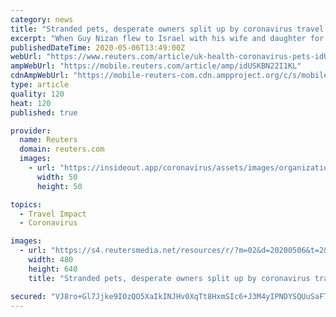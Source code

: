 ```yaml
---
category: news
title: "Stranded pets, desperate owners split up by coronavirus travel curbs"
excerpt: "When Guy Nizan flew to Israel with his wife and daughter for a family emergency in March, Gula - their six-year-old German shepherd mix - stayed behind in New York with a pet sitter."
publishedDateTime: 2020-05-06T13:49:00Z
webUrl: "https://www.reuters.com/article/uk-health-coronavirus-pets-idUKKBN22I1KX"
ampWebUrl: "https://mobile.reuters.com/article/amp/idUSKBN22I1KL"
cdnAmpWebUrl: "https://mobile-reuters-com.cdn.ampproject.org/c/s/mobile.reuters.com/article/amp/idUSKBN22I1KL"
type: article
quality: 120
heat: 120
published: true

provider:
  name: Reuters
  domain: reuters.com
  images:
    - url: "https://insideout.app/coronavirus/assets/images/organizations/reuters.com-50x50.jpg"
      width: 50
      height: 50

topics:
  - Travel Impact
  - Coronavirus

images:
  - url: "https://s4.reutersmedia.net/resources/r/?m=02&d=20200506&t=2&i=1517663689&w=640&fh=&fw=&ll=&pl=&sq=&r=LYNXMPEG45198"
    width: 480
    height: 640
    title: "Stranded pets, desperate owners split up by coronavirus travel curbs"

secured: "VJ8ro+Gl7Jjke9IOzQO5XaIkINJHv0XqTt8HxmSIc6+J3M4yIPNDYSQUuSaFTYmiRntFcmQKNLV9joS7clMyawu3AT75kAYCDXLApj9Ze7WFXMpTUQ/MdPutc+jDCnqlduouLQ45uvc581H8HpMm9SHr6KLFniEqIwYQXzEkwDCJs8JS20mzTBFBUS2HlaG5XpodUEwaPXx9qY04xkeg06mgkSNs+Tymte9Hq/GH55a71mnd2XdluTXFTg+UxdHGp6TQeLrpnHoius8jvLSXqpxsnJ7+L6RBXUkuZGDOOKikc29qdHWIb8/4jtp2frNE;P8wVOPMBFTvwNov6DOQQyw=="
---
```


